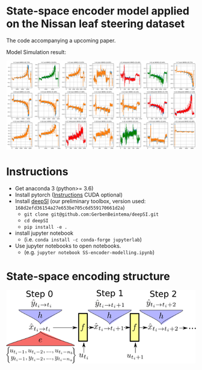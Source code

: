 # State-space encoder model applied on the Nissan leaf steering dataset

The code accompanying a upcoming paper. 

Model Simulation result:

![encoder image](results-encoder.png)

# Instructions

* Get anaconda 3 (python>= 3.6)
* Install pytorch ([Instructions](https://pytorch.org/get-started) CUDA optional)
* Install [deepSI](https://github.com/GerbenBeintema/deepSI) (our preliminary toolbox, version used: `168d2efd36154a27e653be705c6d559170661d2a`)
  * `git clone git@github.com:GerbenBeintema/deepSI.git` 
  * `cd deepSI`
  * `pip install -e .`
* install jupyter notebook
  * (i.e. `conda install -c conda-forge jupyterlab`)
* Use jupyter notebooks to open notebooks.
  * (e.g. `jupyter notebook SS-encoder-modelling.ipynb`)

# State-space encoding structure

![encoder image](Encoder-graphic.png)